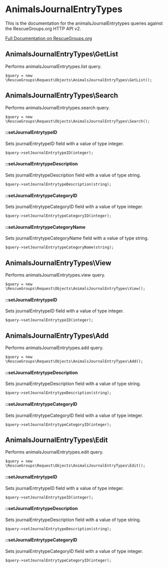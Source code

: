 # AnimalsJournalEntryTypes

This is the documentation for the animalsJournalEntrytypes queries against the RescueGroups.org HTTP API v2.

[Full Documentation on RescueGroups.org](https://userguide.rescuegroups.org/display/APIDG/Object+definitions#Objectdefinitions-animalsJournalEntrytypes)

## AnimalsJournalEntryTypes\GetList

Performs animalsJournalEntrytypes.list query.

    $query = new \RescueGroups\Request\Objects\AnimalsJournalEntryTypes\GetList();



## AnimalsJournalEntryTypes\Search

Performs animalsJournalEntrytypes.search query.

    $query = new \RescueGroups\Request\Objects\AnimalsJournalEntryTypes\Search();

#### ::setJournalEntrytypeID

Sets journalEntrytypeID field with a value of type integer.

    $query->setJournalEntrytypeID(integer);

#### ::setJournalEntrytypeDescription

Sets journalEntrytypeDescription field with a value of type string.

    $query->setJournalEntrytypeDescription(string);

#### ::setJournalEntrytypeCategoryID

Sets journalEntrytypeCategoryID field with a value of type integer.

    $query->setJournalEntrytypeCategoryID(integer);

#### ::setJournalEntrytypeCategoryName

Sets journalEntrytypeCategoryName field with a value of type string.

    $query->setJournalEntrytypeCategoryName(string);



## AnimalsJournalEntryTypes\View

Performs animalsJournalEntrytypes.view query.

    $query = new \RescueGroups\Request\Objects\AnimalsJournalEntryTypes\View();

#### ::setJournalEntrytypeID

Sets journalEntrytypeID field with a value of type integer.

    $query->setJournalEntrytypeID(integer);



## AnimalsJournalEntryTypes\Add

Performs animalsJournalEntrytypes.add query.

    $query = new \RescueGroups\Request\Objects\AnimalsJournalEntryTypes\Add();

#### ::setJournalEntrytypeDescription

Sets journalEntrytypeDescription field with a value of type string.

    $query->setJournalEntrytypeDescription(string);

#### ::setJournalEntrytypeCategoryID

Sets journalEntrytypeCategoryID field with a value of type integer.

    $query->setJournalEntrytypeCategoryID(integer);



## AnimalsJournalEntryTypes\Edit

Performs animalsJournalEntrytypes.edit query.

    $query = new \RescueGroups\Request\Objects\AnimalsJournalEntryTypes\Edit();

#### ::setJournalEntrytypeID

Sets journalEntrytypeID field with a value of type integer.

    $query->setJournalEntrytypeID(integer);

#### ::setJournalEntrytypeDescription

Sets journalEntrytypeDescription field with a value of type string.

    $query->setJournalEntrytypeDescription(string);

#### ::setJournalEntrytypeCategoryID

Sets journalEntrytypeCategoryID field with a value of type integer.

    $query->setJournalEntrytypeCategoryID(integer);





